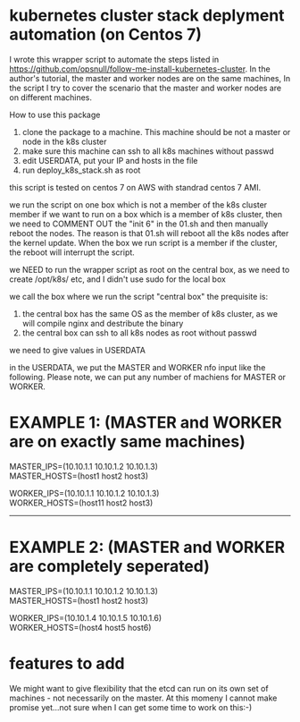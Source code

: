 # kubernetes cluster stack deplyment automation (on Centos 7)

I wrote this wrapper script to automate the steps listed in https://github.com/opsnull/follow-me-install-kubernetes-cluster. In the author's tutorial, the master and worker nodes are on the same machines, In the script I try to cover the scenario that the master and worker nodes are on different machines.

How to use this package

1) clone the package to a machine. This machine should be not a master or node in the k8s cluster
2) make sure this machine can ssh to all k8s machines without passwd
3) edit USERDATA, put your IP and hosts in the file
4) run deploy_k8s_stack.sh as root

this script is tested on centos 7 on AWS with standrad centos 7 AMI.

we run the script on one box which is not a member of the k8s cluster member
if we want to run on a box which is a member of k8s cluster, then we need to COMMENT OUT the "init 6" in the 01.sh
and then manually reboot the nodes.  The reason is that 01.sh will reboot all the k8s nodes after the kernel update.  When
the box we run script is a member if the cluster, the reboot will interrupt the script.

we NEED to run the wrapper script as root on the central box, as we need to create /opt/k8s/ etc, and I
didn't use sudo for the local box

we call the box where we run the script "central box"
the prequisite is:
 1) the central box has the same OS as the member of k8s cluster, as we will compile nginx and destribute the binary
 2) the central box can ssh to all k8s nodes  as root without passwd

we need to give values in USERDATA

in the USERDATA,   we put the MASTER and WORKER nfo input like the following. Please note, we can put any number of machiens for MASTER or WORKER. 
# EXAMPLE 1: (MASTER and WORKER are on exactly same machines) 
MASTER_IPS=(10.10.1.1 10.10.1.2 10.10.1.3) </br>
MASTER_HOSTS=(host1 host2 host3)   </br>

WORKER_IPS=(10.10.1.1 10.10.1.2 10.10.1.3) </br>
WORKER_HOSTS=(host11 host2 host3)

-------------------------------

# EXAMPLE 2:  (MASTER and WORKER are completely seperated)
MASTER_IPS=(10.10.1.1 10.10.1.2 10.10.1.3) </br>
MASTER_HOSTS=(host1 host2 host3)  </br>

WORKER_IPS=(10.10.1.4 10.10.1.5 10.10.1.6) </br>
WORKER_HOSTS=(host4 host5 host6)

# features to add
We might want to give flexibility that the etcd can run on its own set of machines - not necessarily on the master. At this momeny I cannot make promise yet...not sure when I can get some time to work on this:-)
